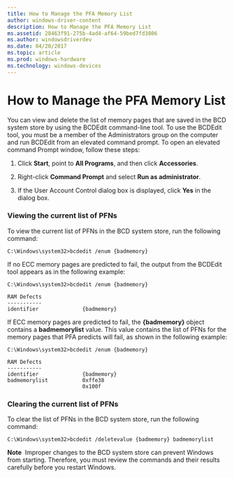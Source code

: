 ```yaml
---
title: How to Manage the PFA Memory List
author: windows-driver-content
description: How to Manage the PFA Memory List
ms.assetid: 28463f91-275b-4ad4-af64-59bed7fd3806
ms.author: windowsdriverdev
ms.date: 04/20/2017
ms.topic: article
ms.prod: windows-hardware
ms.technology: windows-devices
---
```


# How to Manage the PFA Memory List


You can view and delete the list of memory pages that are saved in the BCD system store by using the BCDEdit command-line tool. To use the BCDEdit tool, you must be a member of the Administrators group on the computer and run BCDEdit from an elevated command prompt. To open an elevated command Prompt window, follow these steps:

1.  Click **Start**, point to **All Programs**, and then click **Accessories**.

2.  Right-click **Command Prompt** and select **Run as administrator**.

3.  If the User Account Control dialog box is displayed, click **Yes** in the dialog box.

### Viewing the current list of PFNs

To view the current list of PFNs in the BCD system store, run the following command:

``` syntax
C:\Windows\system32>bcdedit /enum {badmemory}
```

If no ECC memory pages are predicted to fail, the output from the BCDEdit tool appears as in the following example:

``` syntax
C:\Windows\system32>bcdedit /enum {badmemory}

RAM Defects
-----------
identifier              {badmemory}
```

If ECC memory pages are predicted to fail, the **{badmemory}** object contains a **badmemorylist** value. This value contains the list of PFNs for the memory pages that PFA predicts will fail, as shown in the following example:

``` syntax
C:\Windows\system32>bcdedit /enum {badmemory}

RAM Defects
-----------
identifier              {badmemory}
badmemorylist           0xffe38
                        0x100f
```

### Clearing the current list of PFNs

To clear the list of PFNs in the BCD system store, run the following command:

``` syntax
C:\Windows\system32>bcdedit /deletevalue {badmemory} badmemorylist
```

**Note**  Improper changes to the BCD system store can prevent Windows from starting. Therefore, you must review the commands and their results carefully before you restart Windows.

 

 

 




